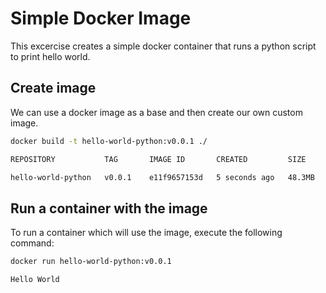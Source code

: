 # Simple Docker Image

This excercise creates a simple docker container that runs a python script to print hello world.

## Create image

We can use a docker image as a base and then create our own custom image.

```bash
docker build -t hello-world-python:v0.0.1 ./
```

```bash
REPOSITORY           TAG       IMAGE ID       CREATED         SIZE

hello-world-python   v0.0.1    e11f9657153d   5 seconds ago   48.3MB
```

## Run a container with the image

To run a container which will use the image, execute the following command:

```bash
docker run hello-world-python:v0.0.1
```

```bash
Hello World
```